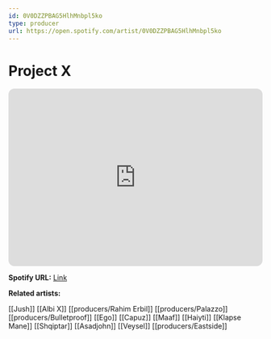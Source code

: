 ```yaml
---
id: 0V0DZZPBAG5HlhMnbpl5ko
type: producer
url: https://open.spotify.com/artist/0V0DZZPBAG5HlhMnbpl5ko
---
```

# Project X

<iframe style="border-radius:12px" src="https://open.spotify.com/embed/artist/0V0DZZPBAG5HlhMnbpl5ko" width="100%" height="352" frameBorder="0" allowfullscreen="" allow="autoplay; clipboard-write; encrypted-media; fullscreen; picture-in-picture" loading="lazy"></iframe>

**Spotify URL:** [Link](https://open.spotify.com/artist/0V0DZZPBAG5HlhMnbpl5ko)

**Related artists:**

[[Jush]]
[[Albi X]]
[[producers/Rahim Erbil]]
[[producers/Palazzo]]
[[producers/Bulletproof]]
[[Ego]]
[[Capuz]]
[[Maaf]]
[[Haiyti]]
[[Klapse Mane]]
[[Shqiptar]]
[[Asadjohn]]
[[Veysel]]
[[producers/Eastside]]

